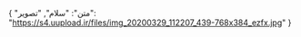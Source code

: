 {
  "متن": "سلام",
  "تصویر": "https://s4.uupload.ir/files/img_20200329_112207_439-768x384_ezfx.jpg"
}
